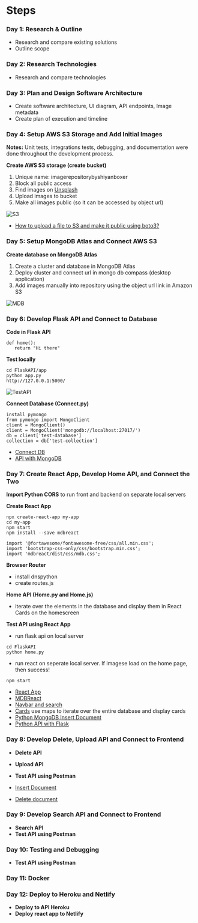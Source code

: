 # Steps

### Day 1: Research & Outline
- Research and compare existing solutions
- Outline scope

### Day 2: Research Technologies
- Research and compare technologies

### Day 3: Plan and Design Software Architecture
- Create software architecture, UI diagram, API endpoints, Image metadata
- Create plan of execution and timeline

### Day 4: Setup AWS S3 Storage and Add Initial Images
**Notes:** Unit tests, integrations tests, debugging, and documentation were done throughout the development process.

**Create AWS S3 storage (create bucket)**
1. Unique name: imagerepositorybyshiyanboxer
2. Block all public access
3. Find images on [Unsplash](https://unsplash.com/s/photos/dogs)
4. Upload images to bucket
5. Make all images public (so it can be accessed by object url)

![S3](https://github.com/shiyanboxer/Image-Repository/blob/main/Images/S3.jpg)

- [How to upload a file to S3 and make it public using boto3?](https://stackoverflow.com/questions/41904806/how-to-upload-a-file-to-s3-and-make-it-public-using-boto3)

### Day 5: Setup MongoDB Atlas and Connect AWS S3
**Create database on MongoDB Atlas**
1. Create a cluster and database  in MongoDB Atlas
2. Deploy cluster and connect url in mongo db compass (desktop application)
3. Add images manually into repository using the object url link in Amazon S3

![MDB](https://github.com/shiyanboxer/Image-Repository/blob/main/Images/MDB.jpg)

### Day 6: Develop Flask API and Connect to Database
**Code in Flask API**
```
def home():
   return "Hi there"
```
**Test locally**
```
cd FlaskAPI/app
python app.py
http://127.0.0.1:5000/
```

![TestAPI](https://github.com/shiyanboxer/Image-Repository/blob/main/Images/TestAPI.jpg)

**Connect Database (Connect.py)**
```
install pymongo
from pymongo import MongoClient
client = MongoClient()
client = MongoClient('mongodb://localhost:27017/')
db = client['test-database']
collection = db['test-collection']
```
- [Connect DB](https://pymongo.readthedocs.io/en/stable/tutorial.html)
- [API with MongoDB](https://rapidapi.com/blog/how-to-create-an-api-with-mongodb/)

### Day 7: Create React App, Develop Home API, and Connect the Two
**Import Python CORS** to run front and backend on separate local servers

**Create React App**
```
npx create-react-app my-app
cd my-app
npm start
npm install --save mdbreact

import '@fortawesome/fontawesome-free/css/all.min.css';
import 'bootstrap-css-only/css/bootstrap.min.css';
import 'mdbreact/dist/css/mdb.css';
```

**Browser Router**
- install dnspython
- create routes.js

**Home API (Home.py and Home.js)**
- iterate over the elements in the database and display them in React Cards on the homescreen

**Test API using React App**
- run flask api on local server 
```
cd FlaskAPI
python home.py
```
- run react on seperate local server. If imagese load on the home page, then success! 
```
npm start
```

- [React App](https://reactjs.org/docs/create-a-new-react-app.html)
- [MDBReact](https://www.npmjs.com/package/mdbreact)
- [Navbar and search](https://mdbootstrap.com/docs/react/navigation/navbar/)
- [Cards](https://mdbootstrap.com/docs/react/components/cards/) use maps to iterate over the entire database and display cards
- [Python MongoDB Insert Document](https://www.w3schools.com/python/python_mongodb_insert.asp)
- [Python API with Flask](https://programminghistorian.org/en/lessons/creating-apis-with-python-and-flask)

### Day 8: Develop Delete, Upload API and Connect to Frontend
- **Delete API**
- **Upload API**
- **Test API using Postman**

- [Insert Document](https://www.w3schools.com/python/python_mongodb_insert.asp)
- [Delete document](https://www.w3schools.com/python/python_mongodb_delete.asp)

### Day 9: Develop Search API and Connect to Frontend
- **Search API**
- **Test API using Postman**

### Day 10: Testing and Debugging
- **Test API using Postman**

### Day 11: Docker

### Day 12: Deploy to Heroku and Netlify
- **Deploy to API Heroku**
- **Deploy react app to Netlify**